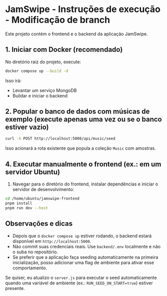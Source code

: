 # JamSwipe - Instruções de execução - Modificação de branch 

Este projeto contém o frontend e o backend da aplicação JamSwipe.

## 1. Iniciar com Docker (recomendado)

No diretório raiz do projeto, execute:

```bash
docker compose up --build -d
```

Isso irá:

- Levantar um serviço MongoDB
- Buildar e iniciar o backend

## 2. Popular o banco de dados com músicas de exemplo (execute apenas uma vez ou se o banco estiver vazio)

```bash
curl -X POST http://localhost:5000/api/music/seed
```

Isso acionará a rota existente que popula a coleção `Music` com amostras.

## 4. Executar manualmente o frontend (ex.: em um servidor Ubuntu)

1. Navegar para o diretório do frontend, instalar dependências e iniciar o servidor de desenvolvimento:

```bash
cd /home/ubuntu/jamswipe-frontend
pnpm install
pnpm run dev --host
```

## Observações e dicas

- Depois que o `docker compose up` estiver rodando, o backend estará disponível em `http://localhost:5000`.
- Não commit suas credenciais reais. Use `backend/.env` localmente e não o suba no repositório.
- Se preferir que a aplicação faça seeding automaticamente na primeira inicialização, posso adicionar uma flag de ambiente para ativar esse comportamento.

Se quiser, eu atualizo o `server.js` para executar o seed automaticamente quando uma variável de ambiente (ex.: `RUN_SEED_ON_START=true`) estiver presente.
